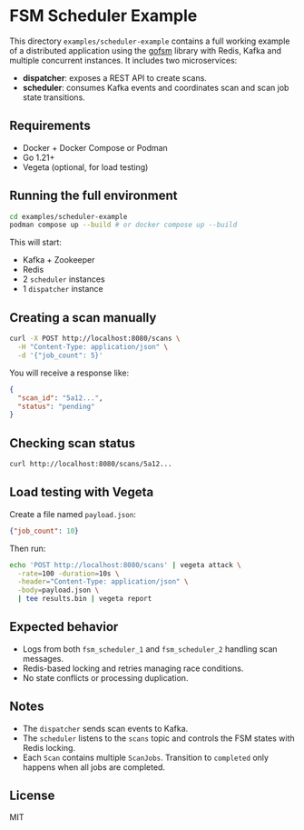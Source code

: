 # FSM Scheduler Example

This directory `examples/scheduler-example` contains a full working example of a distributed application using the [gofsm](https://github.com/rluders/gofsm) library with Redis, Kafka and multiple concurrent instances. It includes two microservices:

- **dispatcher**: exposes a REST API to create scans.
- **scheduler**: consumes Kafka events and coordinates scan and scan job state transitions.

## Requirements

- Docker + Docker Compose or Podman
- Go 1.21+
- Vegeta (optional, for load testing)

## Running the full environment

```bash
cd examples/scheduler-example
podman compose up --build # or docker compose up --build
```

This will start:

- Kafka + Zookeeper
- Redis
- 2 `scheduler` instances
- 1 `dispatcher` instance

## Creating a scan manually

```bash
curl -X POST http://localhost:8080/scans \
  -H "Content-Type: application/json" \
  -d '{"job_count": 5}'
```

You will receive a response like:

```json
{
  "scan_id": "5a12...",
  "status": "pending"
}
```

## Checking scan status

```bash
curl http://localhost:8080/scans/5a12...
```

## Load testing with Vegeta

Create a file named `payload.json`:

```json
{"job_count": 10}
```

Then run:

```bash
echo 'POST http://localhost:8080/scans' | vegeta attack \
  -rate=100 -duration=10s \
  -header="Content-Type: application/json" \
  -body=payload.json \
  | tee results.bin | vegeta report
```

## Expected behavior

- Logs from both `fsm_scheduler_1` and `fsm_scheduler_2` handling scan messages.
- Redis-based locking and retries managing race conditions.
- No state conflicts or processing duplication.

## Notes

- The `dispatcher` sends scan events to Kafka.
- The `scheduler` listens to the `scans` topic and controls the FSM states with Redis locking.
- Each `Scan` contains multiple `ScanJobs`. Transition to `completed` only happens when all jobs are completed.

## License

MIT

